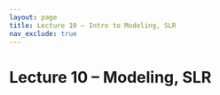 ```yaml
---
layout: page
title: Lecture 10 – Intro to Modeling, SLR
nav_exclude: true
---
```


# Lecture 10 – Modeling, SLR

